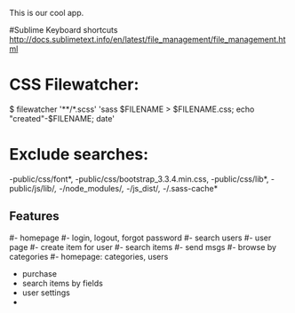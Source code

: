 This is our cool app.

#Sublime Keyboard shortcuts
http://docs.sublimetext.info/en/latest/file_management/file_management.html

# CSS Filewatcher:
$ filewatcher '**/*.scss' 'sass $FILENAME > $FILENAME.css; echo "created"-$FILENAME; date'

# Exclude searches:
-public/css/font*, -public/css/bootstrap_3.3.4.min.css, -public/css/lib*, -public/js/lib/*, -*/node_modules/*, -*/js_dist/*, -*/.sass-cache*

## Features
#- homepage
#- login, logout, forgot password
#- search users
#- user page
#- create item for user
#- search items
#- send msgs
#- browse by categories
#- homepage: categories, users 

- purchase  
- search items by fields
- user settings 
- 